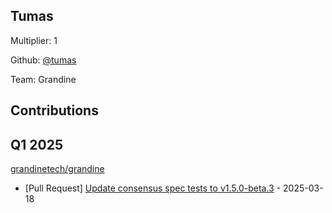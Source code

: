 
## Tumas
Multiplier: 1

Github: [@tumas](https://github.com/tumas)

Team: Grandine

## Contributions

## Q1 2025

[grandinetech/grandine](https://github.com/grandinetech/grandine)
* [Pull Request] [Update consensus spec tests to v1.5.0-beta.3](https://github.com/grandinetech/grandine/pull/133) - 2025-03-18
